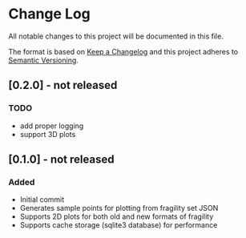 # Change Log

All notable changes to this project will be documented in this file.

The format is based on [Keep a Changelog](http://keepachangelog.com/)
and this project adheres to [Semantic Versioning](http://semver.org/).

## [0.2.0] - not released
### TODO
- add proper logging 
- support 3D plots

## [0.1.0] - not released
### Added
- Initial commit
- Generates sample points for plotting from fragility set JSON
- Supports 2D plots for both old and new formats of fragility
- Supports cache storage (sqlite3 database) for performance


